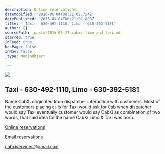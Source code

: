 ```yaml
---
description: Online reservations
dateModified: '2016-06-04T00:21:02.754Z'
datePublished: '2016-06-04T00:21:02.883Z'
title: ' Taxi - 630-492-1110, Limo - 630-392-5181'
author: []
sourcePath: _posts/2016-05-27-cabxi-limo-and-taxi.md
starred: true
inFeed: true
hasPage: false
inNav: false
_type: MediaObject

---
```

<article style=""><img src="https://s3-us-west-2.amazonaws.com/the-grid-img/p/623bae7a271b4f490763b172e9ee763fb34df742.png" /><h1> Taxi - 630-492-1110, Limo - 630-392-5181</h1><p>Name CabXi originated from dispatcher interaction with customers. Most of the customers placing calls for Taxi would ask for Cab when dispatcher would say Taxi eventually customer would say CabXi as combination of two words, that said idea for the name CabXi Limo &amp; Taxi was born.</p></article>

[Online reservations][0]

Email reservations

cabxiservices@gmail.com

[0]: http://www.taxicaller.com/booking.php "Bookings"